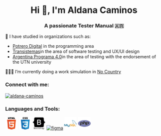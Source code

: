 <h1 align="center">Hi 👋, I'm Aldana Caminos</h1>
<h3 align="center">A passionate Tester Manual 🇦🇷</h3>

📖 I have studied in organizations such as:
<ul>
  <li><a href="https://www.potrerodigital.org/" target="_blank">Potrero Digital</a> in the programming area</li>
  <li><a href="https://transistemas.org/" target="_blank">Transistemas</a>in the area of ​​software testing and UX/UI design</li>
  <li><a href="https://www.argentina.gob.ar/economia/conocimiento/argentina-programa/testing" target="_blank">Argentina Programa 4.0</a>in the area of ​​testing with the endorsement of the UTN university</li>
</ul>

👩🏻‍💻 I’m currently doing a work simulation in <a href="https://www.nocountry.tech/" target="_blank">No Country</a>

<h3 align="left">Connect with me:</h3>
<p align="left">
<a href="https://linkedin.com/in/aldana-caminos" target="blank"><img align="center" src="https://raw.githubusercontent.com/rahuldkjain/github-profile-readme-generator/master/src/images/icons/Social/linked-in-alt.svg" alt="aldana-caminos" height="30" width="40" /></a>
</p>

<h3 align="left">Languages and Tools:</h3>
<p align="left"> <a href="https://www.w3.org/html/" target="_blank" rel="noreferrer"><img src="https://raw.githubusercontent.com/devicons/devicon/master/icons/html5/html5-original-wordmark.svg" alt="html5" width="40" height="40"/></a> <a href="https://www.w3schools.com/css/" target="_blank" rel="noreferrer"><img src="https://raw.githubusercontent.com/devicons/devicon/master/icons/css3/css3-original-wordmark.svg" alt="css3" width="40" height="40"/></a> <a href="https://getbootstrap.com" target="_blank" rel="noreferrer"><img src="https://raw.githubusercontent.com/devicons/devicon/master/icons/bootstrap/bootstrap-plain-wordmark.svg" alt="bootstrap" width="40" height="40"/></a> <a href="https://www.figma.com/" target="_blank" rel="noreferrer"><img src="https://www.vectorlogo.zone/logos/figma/figma-icon.svg" alt="figma" width="40" height="40"/></a> <a href="https://www.mysql.com/" target="_blank" rel="noreferrer"><img src="https://raw.githubusercontent.com/devicons/devicon/master/icons/mysql/mysql-original-wordmark.svg" alt="mysql" width="40" height="40"/></a> <a href="https://www.php.net" target="_blank" rel="noreferrer"> <img src="https://raw.githubusercontent.com/devicons/devicon/master/icons/php/php-original.svg" alt="php" width="40" height="40"/> </a> </p>
